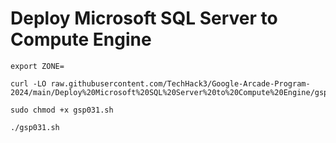 # Deploy Microsoft SQL Server to Compute Engine

```
export ZONE=
```
```
curl -LO raw.githubusercontent.com/TechHack3/Google-Arcade-Program-2024/main/Deploy%20Microsoft%20SQL%20Server%20to%20Compute%20Engine/gsp031.sh

sudo chmod +x gsp031.sh

./gsp031.sh
```
